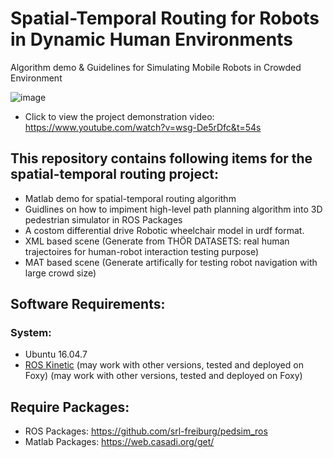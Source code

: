 # Spatial-Temporal Routing for Robots in Dynamic Human Environments
Algorithm demo &amp; Guidelines for Simulating Mobile Robots in Crowded Environment

![image](https://github.com/user-attachments/assets/908d6e9e-1cac-4690-8727-24b935bdad52)


- Click to view the project demonstration video: https://www.youtube.com/watch?v=wsg-De5rDfc&t=54s

## This repository contains following items for the spatial-temporal routing project:
- Matlab demo for spatial-temporal routing algorithm
- Guidlines on how to impiment high-level path planning algorithm into 3D pedestrian simulator in ROS Packages
- A costom differential drive Robotic wheelchair model in urdf format.
- XML based scene (Generate from THÖR DATASETS: real human trajectoires for human-robot interaction testing purpose)
- MAT based scene (Generate artifically for testing robot navigation with large crowd size)


## Software Requirements:
### System:
- Ubuntu 16.04.7
- [ROS Kinetic]((http://wiki.ros.org/kinetic/Installation/Ubuntu)) (may work with other versions, tested and deployed on Foxy)  (may work with other versions, tested and deployed on Foxy)

## Require Packages:
- ROS Packages: https://github.com/srl-freiburg/pedsim_ros
- Matlab Packages: https://web.casadi.org/get/

